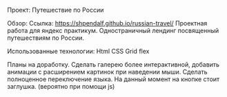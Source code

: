 Проект: Путешествие по России


Обзор:
Ссылка: https://shpendalf.github.io/russian-travel/
Проектная работа для яндекс практикум.
Одностраничный лендинг посвященный путешествиям по России. 


Использованные технологии:
Html
CSS
Grid
flex

Планы на доработку. 
Сделать галерею более интерактивной, добавить анимации с расширением картинок при наведении мыши. 
Сделать полноценное переключение языка. На данный момент на кнопке стоит заглушка. (вероятно при помощи js)